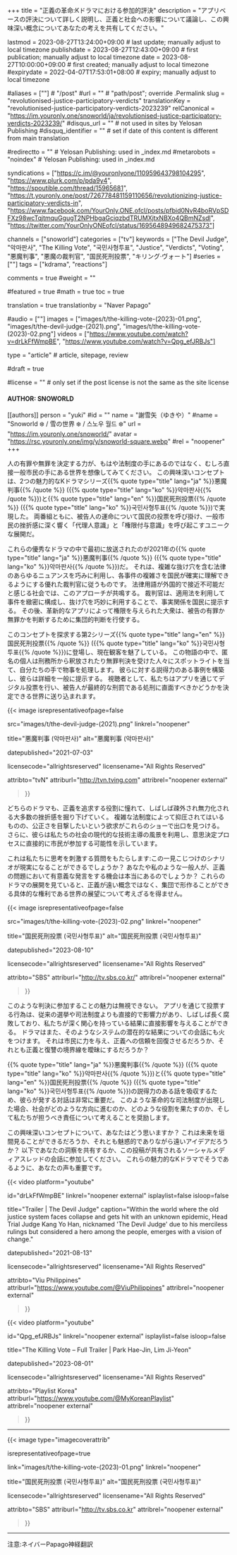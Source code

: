 +++
title = "正義の革命:Kドラマにおける参加的評決"
description = "アプリベースの評決について詳しく説明し、正義と社会への影響について議論し、この興味深い概念についてあなたの考えを共有してください。"

lastmod = 2023-08-27T13:24:00+09:00                 # last update; manually adjust to local timezone
publishdate = 2023-08-27T12:43:00+09:00             # first publication; manually adjust to local timezone
date = 2023-08-27T10:00:00+09:00                    # first created; manually adjust to local timezone
#expirydate = 2022-04-07T17:53:01+08:00              # expiry; manually adjust to local timezone

#aliases = [""]                                        # "/post"
#url = ""                                              # "path/post"; override .Permalink
slug = "revolutionised-justice-participatory-verdicts"
translationKey = "revolutionised-justice-participatory-verdicts-2023239"
relCanonical = "https://im.youronly.one/snoworld/ja/revolutionised-justice-participatory-verdicts-2023239/"
#disqus_url = ""                                       # not used in sites by Yelosan Publishing
#disquq_identifier = ""                                # set if date of this content is different from main translation

#redirectto = ""                                       # Yelosan Publishing: used in _index.md
#metarobots = "noindex"                                # Yelosan Publishing: used in _index.md

syndications = ["https://c.im/@youronlyone/110959643798104295", "https://www.plurk.com/p/pda9y4", "https://spoutible.com/thread/15965681", "https://t.youronly.one/post/726778481159110656/revolutionizing-justice-participatory-verdicts-in", "https://www.facebook.com/YourOnly.ONE.ofcl/posts/pfbid0NvR4boRVpSDFXz98wcTqjtmquGgugT2NPHbgaGciqzbdTRUMXjtxNBXo4QBmNZsdl", "https://twitter.com/YourOnlyONEofcl/status/1695648949682475373"]

channels = ["snoworld"]
categories = ["tv"]
keywords = ["The Devil Judge", "악마판사", "The Killing Vote", "국민사형투표", "Justice", "Verdicts", "Voting", "悪魔判事", "悪魔の裁判官", "国民死刑投票", "キリング·ヴォート"]
#series = [""]
tags = ["kdrama", "reactions"]

comments = true
#weight = ""

#featured = true
#math = true
toc = true

translation = true
translationby = "Naver Papago"

#audio = [""]
images = ["images/t/the-killing-vote-(2023)-01.png", "images/t/the-devil-judge-(2021).png", "images/t/the-killing-vote-(2023)-02.png"]
videos = ["https://www.youtube.com/watch?v=drLkFfWmpBE", "https://www.youtube.com/watch?v=Qpg_efJRBJs"]

type = "article"                                             # article, sitepage, review

#draft = true

#license = ""                                          # only set if the post license is not the same as the site license

#### AUTHOR: SNOWORLD ####
[[authors]]
  person = "yuki"
  #id = ""
  name = "謝雪矢（ゆきや）"
  #name = "Snoworld ❄️ / 雪の世界 ❄️ / 스노우 월드 ❄️"
  url = "https://im.youronly.one/snoworld/"
  avatar = "https://rsc.youronly.one/img/y/snoworld-square.webp"
  #rel = "noopener"
+++

人の有罪や無罪を決定する力が、もはや法制度の手にあるのではなく、むしろ直接一般市民の手にある世界を想像してみてください。 この興味深いコンセプトは、2つの魅力的なKドラマシリーズ{{% quote type="title" lang="ja" %}}悪魔判事{{% /quote %}} ({{% quote type="title" lang="ko" %}}악마판사{{% /quote %}})と{{% quote type="title" lang="en" %}}国民死刑投票{{% /quote %}} ({{% quote type="title" lang="ko" %}}국민사형투표{{% /quote %}})で実現した。 両番組ともに、被告人の運命について国民の投票を呼び掛け、一般市民の挫折感に深く響く「代理人意識」と「権限付与意識」を呼び起こすユニークな展開だ。

<!--more-->

これらの優秀なドラマの中で最初に放送されたのが2021年の{{% quote type="title" lang="ja" %}}悪魔判事{{% /quote %}} ({{% quote type="title" lang="ko" %}}악마판사{{% /quote %}})だ。 それは、複雑な抜け穴を含む法律のあらゆるニュアンスを巧みに利用し、各事件の複雑さを国民が確実に理解できるようにする優れた裁判官に従うものです。 法律用語が外国的で接近不可能だと感じる社会では、このアプローチが共鳴する。 裁判官は、適用法を利用して事件を緻密に構成し、抜け穴を巧妙に利用することで、事実関係を国民に提示する。 その後、革新的なアプリによって権限を与えられた大衆は、被告の有罪か無罪かを判断するために集団的判断を行使する。

このコンセプトを探求する第2シリーズ{{% quote type="title" lang="en" %}}国民死刑投票{{% /quote %}} ({{% quote type="title" lang="ko" %}}국민사형투표{{% /quote %}})に登場し、現在観客を魅了している。 この物語の中で、匿名の個人は刑務所から釈放されたり無罪判決を受けた人々にスポットライトを当て、自分たちの手で物事を処理します。 彼らに対する説得力のある事例を構築し、彼らは詳細を一般に提示する。 視聴者として、私たちはアプリを通じてデジタル投票を行い、被告人が最終的な刑罰である処刑に直面すべきかどうかを決定できる世界に送り込まれます。

{{< image
  isrepresentativeofpage=false

  src="images/t/the-devil-judge-(2021).png"
  linkrel="noopener"

  title="悪魔判事 (악마판사)"
  alt="悪魔判事 (악마판사)"

  datepublished="2021-07-03"

  licensecode="allrightsreserved"
  licensename="All Rights Reserved"

  attribto="tvN"
  attriburl="http://tvn.tving.com"
  attribrel="noopener external"
>}}

どちらのドラマも、正義を追求する役割に憧れて、しばしば疎外され無力化される大多数の挫折感を掘り下げていく。 複雑な法制度によって抑圧されてはいるものの、公正さを目撃したいという欲求がこれらのショーで出口を見つける。 さらに、彼らは私たちの社会の現代的な技術主導の風景を利用し、意思決定プロセスに直接的に市民が参加する可能性を示しています。

これは私たちに思考を刺激する質問をもたらします:この一見こじつけのシナリオが現実になることができるでしょうか？ あなたや私のような一般人が、正義の問題において有意義な発言をする機会は本当にあるのでしょうか？ これらのドラマの展開を見ていると、正義が遠い概念ではなく、集団で形作ることができる具体的な権利である世界の展望について考えざるを得ません。

{{< image
  isrepresentativeofpage=false

  src="images/t/the-killing-vote-(2023)-02.png"
  linkrel="noopener"

  title="国民死刑投票 (국민사형투표)"
  alt="国民死刑投票 (국민사형투표)"

  datepublished="2023-08-10"

  licensecode="allrightsreserved"
  licensename="All Rights Reserved"

  attribto="SBS"
  attriburl="http://tv.sbs.co.kr/"
  attribrel="noopener external"
>}}

このような判決に参加することの魅力は無視できない。 アプリを通じて投票する行為は、従来の選挙や司法制度よりも直接的で影響力があり、しばしば長く腐敗しており、私たちが深く関心を持っている結果に直接影響を与えることができる。 ドラマはまた、そのようなシステムの潜在的な結果についての会話にも火をつけます。 それは市民に力を与え、正義への信頼を回復させるだろうか、それとも正義と復讐の境界線を曖昧にするだろうか？

{{% quote type="title" lang="ja" %}}悪魔判事{{% /quote %}} ({{% quote type="title" lang="ko" %}}악마판사{{% /quote %}})と{{% quote type="title" lang="en" %}}国民死刑投票{{% /quote %}} ({{% quote type="title" lang="ko" %}}국민사형투표{{% /quote %}})の説得力のある話を吸収するため、彼らが発する対話は非常に重要だ。 このような革命的な司法制度が出現した場合、社会がどのような方向に進むのか、どのような役割を果たすのか、そして私たちが担うべき責任について考えることを奨励します。

この興味深いコンセプトについて、あなたはどう思いますか？ これは未来を垣間見ることができるだろうか、それとも魅惑的でありながら遠いアイデアだろうか？ 以下であなたの洞察を共有するか、この投稿が共有されるソーシャルメディアスレッドの会話に参加してください。 これらの魅力的なKドラマでそうであるように、あなたの声も重要です。

{{< video
  platform="youtube"

  id="drLkFfWmpBE"
  linkrel="noopener external"
  isplaylist=false
  isloop=false

  title="Trailer | The Devil Judge"
  caption="Within the world where the old justice system faces collapse and gets hit with an unknown epidemic, Head Trial Judge Kang Yo Han, nicknamed 'The Devil Judge' due to his merciless rulings but considered a hero among the people, emerges with a vision of change."

  datepublished="2021-08-13"

  licensecode="allrightsreserved"
  licensename="All Rights Reserved"

  attribto="Viu Philippines"
  attriburl="https://www.youtube.com/@ViuPhilippines"
  attribrel="noopener external"
>}}

{{< video
  platform="youtube"

  id="Qpg_efJRBJs"
  linkrel="noopener external"
  isplaylist=false
  isloop=false

  title="The Killing Vote – Full Trailer | Park Hae-Jin, Lim Ji-Yeon"

  datepublished="2023-08-01"

  licensecode="allrightsreserved"
  licensename="All Rights Reserved"

  attribto="Playlist Korea"
  attriburl="https://www.youtube.com/@MyKoreanPlaylist"
  attribrel="noopener external"
>}}

---

{{< image
  type="imagecoverattrib"

  isrepresentativeofpage=true

  link="images/t/the-killing-vote-(2023)-01.png"
  linkrel="noopener"

  title="国民死刑投票 (국민사형투표)"
  alt="国民死刑投票 (국민사형투표)"

  licensecode="allrightsreserved"
  licensename="All Rights Reserved"

  attribto="SBS"
  attriburl="http://tv.sbs.co.kr"
  attribrel="noopener external"
>}}

---

注意:ネイバーPapago神経翻訳
